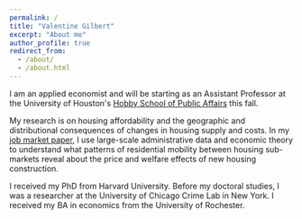 ```yaml
---
permalink: /
title: "Valentine Gilbert"
excerpt: "About me"
author_profile: true
redirect_from: 
  - /about/
  - /about.html
---
```


I am an applied economist and will be starting as an Assistant Professor at the University of Houston's [Hobby School of Public Affairs](https://uh.edu/hobby/) this fall.

My research is on housing affordability and the geographic and distributional consequences of changes in housing supply and costs. In my [job market paper](https://valentinegilbert.github.io/files/gilbert_jmp.pdf), I use large-scale administrative data and economic theory to understand what patterns of residential mobility between housing sub-markets reveal about the price and welfare effects of new housing construction.

I received my PhD from Harvard University. Before my doctoral studies, I was a researcher at the University of Chicago Crime Lab in New York. I received my BA in economics from the University of Rochester.